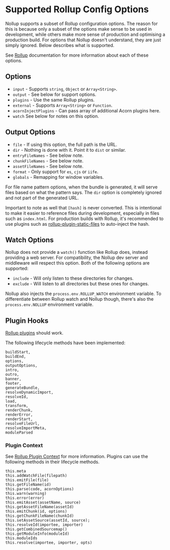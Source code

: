 # Supported Rollup Config Options

Nollup supports a subset of Rollup configuration options. The reason for this is because only a subset of the options make sense to be used in development, while others make more sense of production and optimising a production build. For options that Nollup doesn't understand, they are just simply ignored. Below describes what is supported.

See [Rollup](https://rollupjs.org/guide/en/) documentation for more information about each of these options.

## Options

* ```input``` - Supports ```string```, ```Object``` or ```Array<String>```.
* ```output``` - See below for support options.
* ```plugins``` - Use the same Rollup plugins.
* ```external``` - Supports ```Array<String>``` or ```Function```.
* ```acornInjectPlugins``` - Can pass array of additional Acorn plugins here.
* ```watch``` See below for notes on this option.

## Output Options

* ```file``` - If using this option, the full path is the URL.
* ```dir``` - Nothing is done with it. Point it to ```dist``` or similar.
* ```entryFileNames``` - See below note.
* ```chunkFileNames``` - See below note.
* ```assetFileNames``` - See below note.
* ```format``` - Only support for ```es```, ```cjs``` or ```iife```. 
* ```globals``` - Remapping for window variables.

For file name pattern options, when the bundle is generated, it will serve files based on what the pattern says. The ```dir``` option is completely ignored and not part of the generated URL. 

Important to note as well that ```[hash]``` is never converted. This is intentional to make it easier to reference files during development, especially in files such as ```index.html```. For production builds with Rollup, it's recommended to use plugins such as [rollup-plugin-static-files](https://github.com/PepsRyuu/rollup-plugin-static-files) to auto-inject the hash.

## Watch Options

Nollup does not provide a ```watch()``` function like Rollup does, instead providing a web server. For compatibility, the Nollup dev server and middleware will respect this option. Both of the following options are supported:

* ```include``` - Will only listen to these directories for changes.
* ```exclude``` - Will listen to all directories but these ones for changes.

Nollup also injects the ```process.env.ROLLUP_WATCH``` environment variable. To differentiate between Rollup watch and Nollup though, there's also the ```process.env.NOLLUP``` environment variable.

## Plugin Hooks

[Rollup plugins](https://rollupjs.org/guide/en#plugins-overview) should work. 

The following lifecycle methods have been implemented:

```
buildStart,
buildEnd,
options,
outputOptions,
intro,
outro,
banner,
footer,
generateBundle,
resolveDynamicImport,
resolveId,
load,
transform,
renderChunk,
renderError,
renderStart,
resolveFileUrl,
resolveImportMeta,
moduleParsed
```

### Plugin Context

See [Rollup Plugin Context](https://rollupjs.org/guide/en#context) for more information.
Plugins can use the following methods in their lifecycle methods.

```
this.meta
this.addWatchFile(filepath)
this.emitFile(file)
this.getFileName(id)
this.parse(code, acornOptions)
this.warn(warning)
this.error(error)
this.emitAsset(assetName, source)
this.getAssetFileName(assetId)
this.emitChunk(id, options)
this.getChunkFileName(chunkId)
this.setAssetSource(assetId, source);
this.resolveId(importee, importer)
this.getCombinedSourcemap()
this.getModuleInfo(moduleId)
this.moduleIds
this.resolve(importee, importer, opts)
```